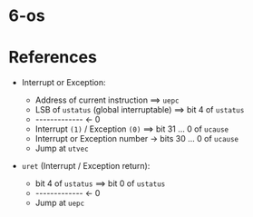# 6-os


# References

- Interrupt or Exception:

	- Address of current instruction $\implies$ `uepc`
	- LSB of `ustatus` (global interruptable) $\implies$ bit 4 of `ustatus`
	- ------------- <- 0
	- Interrupt `(1)` / Exception `(0)` $\implies$ bit 31 $\dots$ 0 of `ucause`
	- Interrupt or Exception number -> bits 30 $\dots$ 0 of `ucause`
	- Jump at `utvec`

- `uret` (Interrupt / Exception return):

	- bit 4 of `ustatus` $\implies$ bit 0 of `ustatus`
    - ------------- <- 0
	- Jump at `uepc`
	
